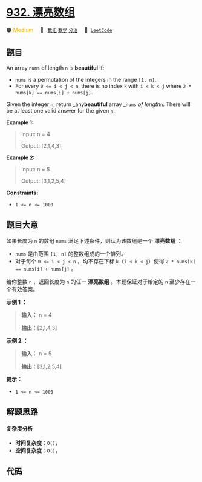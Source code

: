 # [932. 漂亮数组](https://leetcode.com/problems/beautiful-array)

🟠 <font color=#ffb800>Medium</font>&emsp; 🔖&ensp; [`数组`](/outline/tag/array.md) [`数学`](/outline/tag/math.md) [`分治`](/outline/tag/divide-and-conquer.md)&emsp; 🔗&ensp;[`LeetCode`](https://leetcode.com/problems/beautiful-array)

## 题目

An array `nums` of length `n` is **beautiful** if:

  * `nums` is a permutation of the integers in the range `[1, n]`.
  * For every `0 <= i < j < n`, there is no index `k` with `i < k < j` where `2 * nums[k] == nums[i] + nums[j]`.

Given the integer `n`, return _any**beautiful** array _`nums` _of length_`n`.
There will be at least one valid answer for the given `n`.



**Example 1:**

> Input: n = 4
> 
> Output: [2,1,4,3]

**Example 2:**

> Input: n = 5
> 
> Output: [3,1,2,5,4]

**Constraints:**

  * `1 <= n <= 1000`


## 题目大意

如果长度为 `n` 的数组 `nums` 满足下述条件，则认为该数组是一个 **漂亮数组** ：

  * `nums` 是由范围 `[1, n]` 的整数组成的一个排列。
  * 对于每个 `0 <= i < j < n` ，均不存在下标 `k`（`i < k < j`）使得 `2 * nums[k] == nums[i] + nums[j]` 。

给你整数 `n` ，返回长度为 `n` 的任一 **漂亮数组** 。本题保证对于给定的 `n` 至少存在一个有效答案。



**示例 1 ：**

> 
> 
> 
> 
> 
> **输入：** n = 4
> 
> **输出：**[2,1,4,3]
> 
> 

**示例 2 ：**

> 
> 
> 
> 
> 
> **输入：** n = 5
> 
> **输出：**[3,1,2,5,4]
> 
> 



**提示：**

  * `1 <= n <= 1000`




## 解题思路

#### 复杂度分析

- **时间复杂度**：`O()`，
- **空间复杂度**：`O()`，

## 代码

```javascript

```